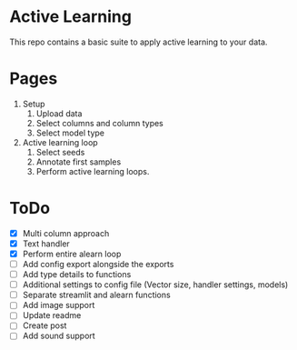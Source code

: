 # Active Learning

This repo contains a basic suite to apply active learning to your data.

# Pages

1) Setup
   1) Upload data
   2) Select columns and column types
   3) Select model type
2) Active learning loop
   1) Select seeds
   2) Annotate first samples
   3) Perform active learning loops.


# ToDo

- [X] Multi column approach
- [X] Text handler
- [X] Perform entire alearn loop
- [ ] Add config export alongside the exports
- [ ] Add type details to functions
- [ ] Additional settings to config file (Vector size, handler settings, models)
- [ ] Separate streamlit and alearn functions
- [ ] Add image support
- [ ] Update readme
- [ ] Create post
- [ ] Add sound support